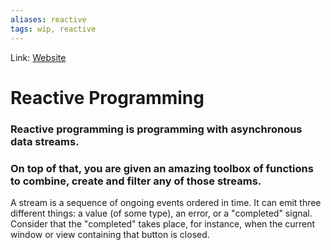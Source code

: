```yaml
---
aliases: reactive
tags: wip, reactive
---
```

Link: [Website](https://gist.github.com/staltz/868e7e9bc2a7b8c1f754)

# Reactive Programming
### Reactive programming is programming with asynchronous data streams.
### On top of that, you are given an amazing toolbox of functions to combine, create and filter any of those streams.

A stream is a sequence of ongoing events ordered in time. It can emit three different things: a value (of some type), an error, or a "completed" signal. Consider that the "completed" takes place, for instance, when the current window or view containing that button is closed.